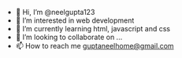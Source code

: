- 👋 Hi, I’m @neelgupta123
- 👀 I’m interested in web development
- 🌱 I’m currently learning html, javascript and css
- 💞️ I’m looking to collaborate on ...
- 📫 How to reach me guptaneelhome@gmail.com

<!---
neelgupta123/neelgupta123 is a ✨ special ✨ repository because its `README.md` (this file) appears on your GitHub profile.
You can click the Preview link to take a look at your changes.
--->
